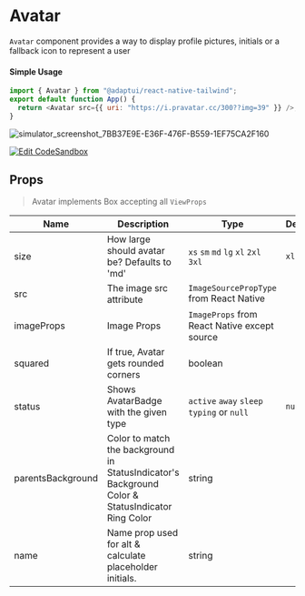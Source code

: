 # Avatar

`Avatar` component provides a way to display profile pictures, initials or a
fallback icon to represent a user

#### Simple Usage

```js
import { Avatar } from "@adaptui/react-native-tailwind";
export default function App() {
  return <Avatar src={{ uri: "https://i.pravatar.cc/300??img=39" }} />;
}
```

![simulator_screenshot_7BB37E9E-E36F-476F-B559-1EF75CA2F160](https://user-images.githubusercontent.com/35562287/175239509-fec60c4e-7ec2-4afa-b6ec-587feab074d5.png)

[![Edit CodeSandbox](https://img.shields.io/badge/Avatar-Open%20On%20Expo-%230971f1?style=for-the-badge&logo=expo&labelColor=151515)](https://snack.expo.dev/@timelessco/avatar-component---adaptui)

## Props

> Avatar implements Box accepting all `ViewProps`

| Name              | Description                                                                                      | Type                                         | Default |
| ----------------- | ------------------------------------------------------------------------------------------------ | -------------------------------------------- | ------- |
| size              | How large should avatar be? Defaults to 'md'                                                     | `xs` `sm` `md` `lg` `xl` `2xl` `3xl`         | `xl`    |
| src               | The image src attribute                                                                          | `ImageSourcePropType` from React Native      |         |
| imageProps        | Image Props                                                                                      | `ImageProps` from React Native except source |         |
| squared           | If true, Avatar gets rounded corners                                                             | boolean                                      |         |
| status            | Shows AvatarBadge with the given type                                                            | `active` `away` `sleep` `typing` or `null`   | `null`  |
| parentsBackground | Color to match the background in StatusIndicator's Background Color & StatusIndicator Ring Color | string                                       |         |
| name              | Name prop used for alt & calculate placeholder initials.                                         | string                                       |         |
